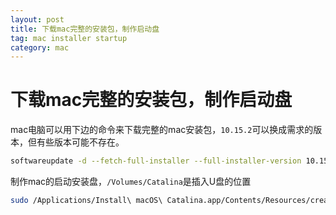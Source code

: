 ```yaml
---
layout: post
title: 下载mac完整的安装包，制作启动盘
tag: mac installer startup
category: mac
---
```

# 下载mac完整的安装包，制作启动盘
mac电脑可以用下边的命令来下载完整的mac安装包，`10.15.2`可以换成需求的版本，但有些版本可能不存在。
```bash
softwareupdate -d --fetch-full-installer --full-installer-version 10.15.2
```

制作mac的启动安装盘，`/Volumes/Catalina`是插入U盘的位置
```bash
sudo /Applications/Install\ macOS\ Catalina.app/Contents/Resources/createinstallmedia --volume /Volumes/Catalina
```

